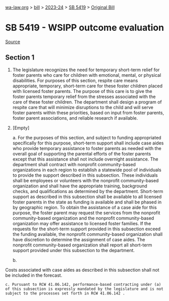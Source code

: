 [wa-law.org](/) > [bill](/bill/) > [2023-24](/bill/2023-24/) > [SB 5419](/bill/2023-24/sb/5419/) > [Original Bill](/bill/2023-24/sb/5419/1/)

# SB 5419 - WSIPP outcome evaluation

[Source](http://lawfilesext.leg.wa.gov/biennium/2023-24/Pdf/Bills/Senate%20Bills/5419.pdf)

## Section 1
1. The legislature recognizes the need for temporary short-term relief for foster parents who care for children with emotional, mental, or physical disabilities. For purposes of this section, respite care means appropriate, temporary, short-term care for these foster children placed with licensed foster parents. The purpose of this care is to give the foster parents temporary relief from the stresses associated with the care of these foster children. The department shall design a program of respite care that will minimize disruptions to the child and will serve foster parents within these priorities, based on input from foster parents, foster parent associations, and reliable research if available.

2. [Empty]

    a. For the purposes of this section, and subject to funding appropriated specifically for this purpose, short-term support shall include case aides who provide temporary assistance to foster parents as needed with the overall goal of supporting the parental efforts of the foster parents except that this assistance shall not include overnight assistance. The department shall contract with nonprofit community-based organizations in each region to establish a statewide pool of individuals to provide the support described in this subsection. These individuals shall be employees or volunteers with the nonprofit community-based organization and shall have the appropriate training, background checks, and qualifications as determined by the department. Short-term support as described in this subsection shall be available to all licensed foster parents in the state as funding is available and shall be phased in by geographic region. To obtain the assistance of a case aide for this purpose, the foster parent may request the services from the nonprofit community-based organization and the nonprofit community-based organization may offer assistance to licensed foster families. If the requests for the short-term support provided in this subsection exceed the funding available, the nonprofit community-based organization shall have discretion to determine the assignment of case aides. The nonprofit community-based organization shall report all short-term support provided under this subsection to the department.

    b.

Costs associated with case aides as described in this subsection shall not be included in the forecast.

    c. Pursuant to RCW 41.06.142, performance-based contracting under (a) of this subsection is expressly mandated by the legislature and is not subject to the processes set forth in RCW 41.06.142 .
